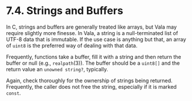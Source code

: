 # 7.4. Strings and Buffers

In C, strings and buffers are generally treated like arrays, but Vala
may require slightly more finesse. In Vala, a string is a
null-terminated list of UTF-8 data that is immutable. If the use case is
anything but that, an array of `uint8` is the preferred way of dealing
with that data.

Frequently, functions take a buffer, fill it with a string and then
return the buffer or null (e.g., `realpath`(3)). The buffer should be a
`uint8[]` and the return value an `unowned string?`, typically.

Again, check thoroughly for the ownership of strings being returned.
Frequently, the caller does not free the string, especially if it is
marked `const`.
